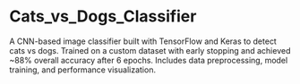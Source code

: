 # Cats_vs_Dogs_Classifier
A CNN-based image classifier built with TensorFlow and Keras to detect cats vs dogs. Trained on a custom dataset with early stopping and achieved ~88% overall accuracy after 6 epochs. Includes data preprocessing, model training, and performance visualization.
